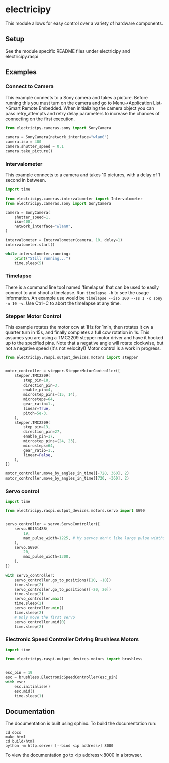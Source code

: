 # electricipy

This module allows for easy control over a variety of hardware components.


## Setup

See the module specific README files under electricipy and electricipy.raspi


## Examples

### Connect to Camera

This example connects to a Sony camera and takes a picture. Before running this you must turn on the camera and go to Menu->Application List->Smart Remote Embedded. When initializing the camera object you can pass retry_attempts and retry delay parameters to increase the chances of connecting on the first execution.

```python
from electricipy.cameras.sony import SonyCamera

camera = SonyCamera(network_interface="wlan0")
camera.iso = 400
camera.shutter_speed = 0.1
camera.take_picture()
```

### Intervalometer

This example connects to a camera and takes 10 pictures, with a delay of 1 second in between.

```python
import time

from electricipy.cameras.intervalometer import Intervalometer
from electricipy.cameras.sony import SonyCamera

camera = SonyCamera(
    shutter_speed=1,
    iso=400,
    network_interface="wlan0",
)

intervalometer = Intervalometer(camera, 10, delay=1)
intervalometer.start()

while intervalometer.running:
    print("Still running...")
    time.sleep(5)
```

### Timelapse

There is a command line tool named 'timelapse' that can be used to easily connect to and shoot a timelapse. Run `timelapse -h` to see the usage information. An example use would be `timelapse --iso 100 --ss 1 -c sony -n 10 -v`. Use Ctrl+C to abort the timelapse at any time.


### Stepper Motor Control

This example rotates the motor ccw at 1Hz for 1min, then rotates it cw a quarter turn in 15s, and finally completes a full ccw rotation in 1s. This assumes you are using a TMC2209 stepper motor driver and have it hooked up to the specified pins. Note that a negative angle will rotate clockwise, but not a negative speed (it's not velocity!) Motor control is a work in progress.

```python
from electricipy.raspi.output_devices.motors import stepper


motor_controller = stepper.StepperMotorController([
    stepper.TMC2209(
        step_pin=18,
        direction_pin=3,
        enable_pin=4,
        microstep_pins=(15, 14),
        microsteps=64,
        gear_ratio=1.,
        linear=True,
        pitch=5e-3,
    ),
    stepper.TMC2209(
        step_pin=13,
        direction_pin=27,
        enable_pin=17,
        microstep_pins=(24, 23),
        microsteps=64,
        gear_ratio=1.,
        linear=False,
    ),
])

motor_controller.move_by_angles_in_time([-720, 360], 2)
motor_controller.move_by_angles_in_time([720, -360], 2)
```

### Servo control

```python
import time

from electricipy.raspi.output_devices.motors.servo import SG90


servo_controller = servo.ServoController([
    servo.HK15148B(
        19,
        max_pulse_width=1225, # My servos don't like large pulse widths
    ),
    servo.SG90(
        20,
        max_pulse_width=1300,
    ),
])

with servo_controller:
    servo_controller.go_to_positions([10, -10])
    time.sleep(2)
    servo_controller.go_to_positions([-20, 20])
    time.sleep(2)
    servo_controller.max()
    time.sleep(2)
    servo_controller.min()
    time.sleep(2)
    # Only move the first servo
    servo_controller.mid(0)
    time.sleep(2)
```

### Electronic Speed Controller Driving Brushless Motors

```python
import time

from electricipy.raspi.output_devices.motors import brushless


esc_pin = 19
esc = brushless.ElectronicSpeedController(esc_pin)
with esc:
    esc.initialise()
    esc.mid()
    time.sleep(1)
```

## Documentation

The documentation is built using sphinx. To build the documentation run:
```
cd docs
make html
cd build/html
python -m http.server [--bind <ip address>] 8000
```

To view the documentation go to \<ip address\>:8000 in a browser.
